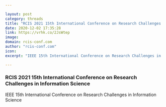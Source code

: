 ```yaml
---

layout: post
category: threads
title: "RCIS 2021 15th International Conference on Research Challenges in Information Science"
date: 2020-12-02 17:35:28
link: https://vrhk.co/2JsWtep
image: 
domain: rcis-conf.com
author: "rcis-conf.com"
icon: 
excerpt: "IEEE 15th International Conference on Research Challenges in Information Science"

---
```


### RCIS 2021 15th International Conference on Research Challenges in Information Science

IEEE 15th International Conference on Research Challenges in Information Science